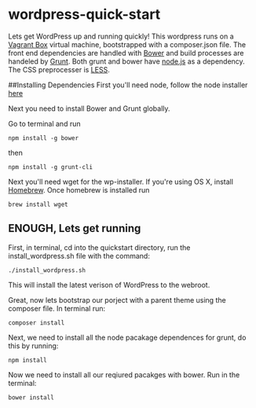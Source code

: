 # wordpress-quick-start

Lets get WordPress up and running quickly! This wordpress runs on a [Vagrant Box](http://docs.vagrantup.com/v2/boxes.html) virtual machine, bootstrapped with a composer.json file. The front end dependencies are handled with [Bower](http://bower.io/) and build processes are handeled by [Grunt](http://gruntjs.com/getting-started). Both grunt and bower have [node.js](http://nodejs.org/) as a dependency. The CSS preprocesser is [LESS](http://lesscss.org/).

##Installing Dependencies
First you'll need node, follow the node installer [here](http://nodejs.org/)

Next you need to install Bower and Grunt globally.

Go to terminal and run
```
npm install -g bower
```
then
```
npm install -g grunt-cli
```
Next you'll need wget for the wp-installer. If you're using OS X, install [Homebrew](http://brew.sh/). Once homebrew is installed run 
```
brew install wget
```

## ENOUGH, Lets get running

First, in terminal, cd into the quickstart directory, run the install_wordpress.sh file with the command:

```
./install_wordpress.sh
```
This will install the latest verison of WordPress to the webroot.

Great, now lets bootstrap our porject with a parent theme using the composer file. In terminal run:
```
composer install
```

Next, we need to install all the node pacakage dependences for grunt, do this by running:
```
npm install
```

Now we need to install all our reqiured pacakges with bower. Run in the terminal:
```
bower install
```





